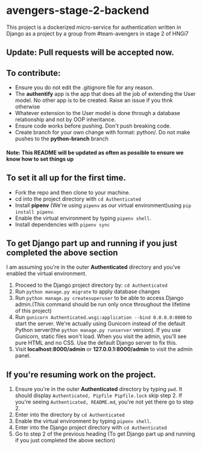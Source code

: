 # avengers-stage-2-backend
This project is a dockerized micro-service for authentication written in Django as a project by a group from #team-avengers in stage 2 of HNGi7

## Update: Pull requests will be accepted now.

## To contribute:

* Ensure you do not edit the .gitignore file for any reason. 
* The **authentify** app is the app that does all the job of extending the User model. No other app is to be created. Raise an issue if you thnk otherwise
* Whatever extension to the User model is done through a database relationship and not by OOP inheritance.
* Ensure code works before pushing. Don't push breaking code.
* Create branch for your own change with format: python/<your hng username>. Do not make pushes to the **python-branch** branch

#### Note: This README will be updated as often as possible to ensure we know how to set things up

## To set it all up for the first time.
* Fork the repo and then clone to your machine.
* cd into the project directory with `cd Authenticated`
* Install **pipenv** (We're using `pipenv` as our virtual environment)using `pip install pipenv`.
* Enable the virtual environment by typing `pipenv shell`.
* Install dependencies with `pipenv sync`

## To get Django part up and running if you just completed the above section
I am assuming you're in the outer **Authenticated** directory and you've enabled the virtual environment.
1. Proceed to the Django project directory by: `cd Authenticated`
1. Run `python manage.py migrate` to apply database changes
1. Run `python manage.py createsuperuser` to be able to access Django admin.(This command should be run only once throughout the lifetime of this project)
1. Run `gunicorn Authenticated.wsgi:application --bind 0.0.0.0:8000` to start the server. We're actually using Gunicorn instead of the default Python server(the `python manage.py runserver` version). If you use Gunicorn, static files won't load. When you visit the admin, you'll see pure HTML and no CSS. Use the default Django server to fix this.
1. Visit **localhost:8000/admin** or **127.0.0.1:8000/admin** to visit the admin panel.

## If you're resuming work on the project.
1. Ensure you're in the outer **Authenticated** directory by typing `pwd`. It should display `Authenticated, Pipfile Pipfile.lock` skip step 2. If you're seeing `Authenticated, README.md`, you're not yet there go to step 2.
1. Enter into the directory by `cd Authenticated`
1. Enable the virtual environment by typing `pipenv shell`.
1. Enter into the Django project directory with `cd Authenticated`
1. Go to step 2 of the previous heading (To get Django part up and running if you just completed the above section)
